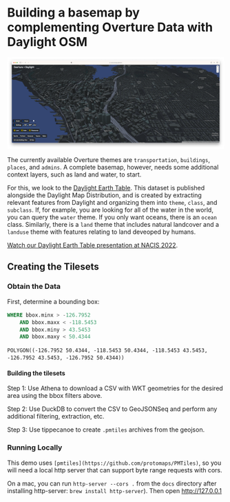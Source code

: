 Building a basemap by complementing Overture Data with Daylight OSM
===

![Screenshot of Map of Seattle](screenshot.png)

The currently available Overture themes are `transportation`, `buildings`, `places`, and `admins`. A complete basemap, however, needs some additional context layers, such as land and water, to start.

For this, we look to the [Daylight Earth Table](https://daylightmap.org/earth/). This dataset is published alongside the Daylight Map Distribution, and is created by extracting relevant features from Daylight and organizing them into `theme`, `class`, and `subclass`. If, for example, you are looking for all of the water in the world, you can query the `water` theme. If you only want oceans, there is an `ocean` class. Similarly, there is a `land` theme that includes natural landcover and a `landuse` theme with features relating to land deveoped by humans.


[Watch our Daylight Earth Table presentation at NACIS 2022](https://www.youtube.com/watch?v=7ea3KZni0AQ).

## Creating the Tilesets

### Obtain the Data

First, determine a bounding box:

```sql
WHERE bbox.minx > -126.7952
    AND bbox.maxx < -118.5453
    AND bbox.miny > 43.5453
    AND bbox.maxy < 50.4344
```

`POLYGON((-126.7952 50.4344, -118.5453 50.4344, -118.5453 43.5453, -126.7952 43.5453, -126.7952 50.4344))`


#### Building the tilesets

Step 1: Use Athena to download a CSV with WKT geometries for the desired area using the bbox filters above.

Step 2: Use DuckDB to convert the CSV to GeoJSONSeq and perform any additional filtering, extraction, etc.

Step 3: Use tippecanoe to create `.pmtiles` archives from the geojson.


### Running Locally
This demo uses `[pmtiles](https://github.com/protomaps/PMTiles)`, so you will need a local http server that can support byte range requests with cors.

On a mac, you can run `http-server --cors .` from the `docs` directory after installing http-server:
`brew install http-server`). Then open http://127.0.0.1
